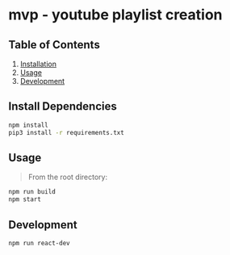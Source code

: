# mvp - youtube playlist creation

## Table of Contents
1. [Installation](#install-dependencies)
2. [Usage](#usage)
3. [Development](#development)

## Install Dependencies
```sh
npm install
pip3 install -r requirements.txt
```

## Usage

> From the root directory:
```sh
npm run build
npm start
```

## Development
```sh
npm run react-dev
```
